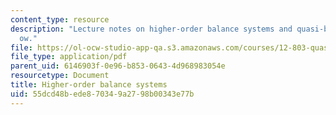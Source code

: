 ```yaml
---
content_type: resource
description: "Lecture notes on higher-order balance systems and quasi-balanced \uFB02\
  ow."
file: https://ol-ocw-studio-app-qa.s3.amazonaws.com/courses/12-803-quasi-balanced-circulations-in-oceans-and-atmospheres-fall-2009/55dcd48bede870349a2798b00343e77b_MIT12_803F09_lec15.pdf
file_type: application/pdf
parent_uid: 6146903f-0e96-b853-0643-4d968983054e
resourcetype: Document
title: Higher-order balance systems
uid: 55dcd48b-ede8-7034-9a27-98b00343e77b
---
```

